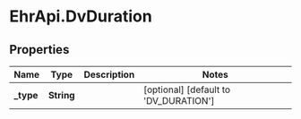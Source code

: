 # EhrApi.DvDuration

## Properties

Name | Type | Description | Notes
------------ | ------------- | ------------- | -------------
**_type** | **String** |  | [optional] [default to &#39;DV_DURATION&#39;]


